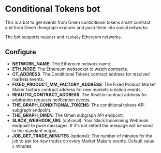 # Conditional Tokens bot

This is a bot to get events from Omen contiditional tokens smart contract and from Omen thengraph explorer and push them into social networks.

The bot supports `mainnet` and `rinkeby` Ethereum networks.

## Configure

- **NETWORK_NAME**: THe Ethereum network name.
- **ETH_NODE**: The Ethereum websocket to watch contracts.
- **CT_ADDRESS**: The Conditional Tokens contract address for resolved markets events.
- **FIXED_PRODUCT_MM_FACTORY_ADDRESS**: The Fixed Product Market Maker factory contract address for new markets creation events.
- **REALITIO_CONTRACT_ADDRESS**: The Realitio contract address for arbitration requests notification events.
- **THE_GRAPH_CONDITIONAL_TOKENS**: The conditional tokens API subgraph endpoint.
- **THE_GRAPH_OMEN**: The Omen subgraph API endpoint.
- **SLACK_WEBHOOK_URL** (optional): Your Slack Incomming Webhook endpoint to push messages. If it's not setted the message will be send to the standard output.
- **JOB_GET_TRADE_MINUTES** (optional): The number of minutes for the job to ask for new trades on every Market Makers events. Default value `5` minutes.